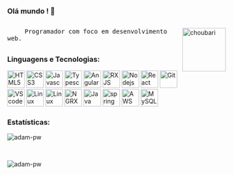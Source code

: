 ### Olá mundo ! 👋

##

<img alt="choubari" align="right" src="https://i.stack.imgur.com/bnB2I.png?s=192&g=1" width="100">
<samp><p align=”justify” style="text-indent:40px;"> Programador com foco em desenvolvimento web.</p></samp>

##

### **Linguagens e Tecnologias:**

<p float="left">
<img alt="HTML5" src="https://devstickers.com/assets/img/pro/iqm9.png" width="40">
<img alt="CSS3" src="https://devstickers.com/assets/img/pro/8pnd.png" width="40">
<img alt="Javascript" src="https://cdn-icons-png.flaticon.com/512/5968/5968292.png" width="40">
<img alt="Typescript" src="https://cdn-icons-png.flaticon.com/512/5968/5968381.png" width="40">
<img alt="Angular" src="https://cdn.icon-icons.com/icons2/2699/PNG/512/angular_logo_icon_169595.png" width="40">
<img alt="RXJS" src="https://rxjs.dev/generated/images/marketing/home/Rx_Logo-512-512.png" width="40">
<img alt="Nodejs" src="https://cdn.iconscout.com/icon/free/png-256/node-js-1174925.png" width="40">
<img alt="React" src="https://upload.wikimedia.org/wikipedia/commons/thumb/a/a7/React-icon.svg/2300px-React-icon.svg.png" width="40">
<img alt="Git" src="https://git-scm.com/images/logos/downloads/Git-Icon-1788C.png" width="40">
<img alt="VScode" src="https://cdn.icon-icons.com/icons2/2107/PNG/512/file_type_vscode_icon_130084.png" width="40">
<img alt="Linux" src="https://cdn-icons-png.flaticon.com/512/6124/6124995.png" width="40">
<img alt="Linux" src="https://www.docker.com/wp-content/uploads/2022/03/Moby-logo.png" width="40">
<img alt="NGRX" src="https://ngrx.io/assets/images/badge.svg" width="40">
<img alt="Java" src="https://cdn-icons-png.flaticon.com/512/5968/5968282.png" width="40">
<img alt="spring" src="https://e4developer.com/wp-content/uploads/2018/01/spring-boot.png" width="40">
<img alt="AWS" src="https://static-00.iconduck.com/assets.00/aws-icon-512x512-hniukvcn.png" width="40">
<img alt="MySQL" src="https://cdn-icons-png.flaticon.com/512/5968/5968313.png" width="40">
</p>

### **Estatísticas:**
<p><img align="center"
    src="https://github-readme-stats.vercel.app/api/top-langs?username=vinibarriquelo&show_icons=true&locale=en&bg_color=0d1117&text_color=ffffff&layout=compact"
    alt="adam-pw" 
    bg_color=#808080/></p>
    
<br>

<p><img align="center" src="https://github-readme-streak-stats.herokuapp.com/?user=vinibarriquelo&theme=dark&background=0d1117&date_format=M%20j%5B%2C%20Y%5D" alt="adam-pw" /></p>
    
